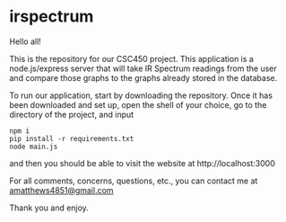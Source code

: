 # irspectrum
Hello all!

This is the repository for our CSC450 project. This application is a node.js/express server that will take IR Spectrum readings from the user and compare those graphs to the graphs already stored in the database. 

To run our application, start by downloading the repository. Once it has been downloaded and set up, open the shell of your choice, go to the directory of the project, and input

```console
npm i
pip install -r requirements.txt
node main.js
```

and then you should be able to visit the website at http://localhost:3000

For all comments, concerns, questions, etc., you can contact me at amatthews4851@gmail.com

Thank you and enjoy.
